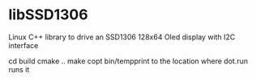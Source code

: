 # libSSD1306
Linux C++ library to drive an SSD1306 128x64 Oled display with I2C interface

cd build
cmake ..
make
copt bin/tempprint to the location where dot.run runs it

